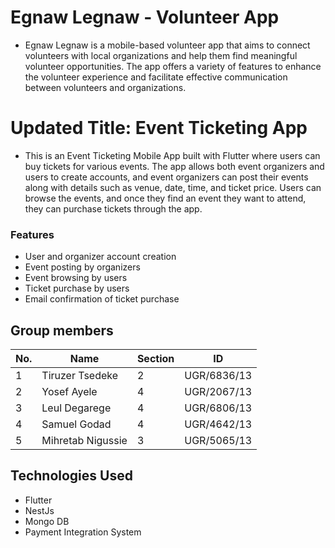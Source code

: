 # Egnaw Legnaw - Volunteer App
- Egnaw Legnaw is a mobile-based volunteer app that aims to connect volunteers with local organizations and help them find meaningful volunteer opportunities. The app offers a variety of features to enhance the volunteer experience and facilitate effective communication between volunteers and organizations.

# Updated Title: Event Ticketing App
- This is an Event Ticketing Mobile App built with Flutter where users can buy tickets for various events. The app allows both event organizers and users to create accounts, and event organizers can post their events along with details such as venue, date, time, and ticket price. Users can browse the events, and once they find an event they want to attend, they can purchase tickets through the app.


### Features
- User and organizer account creation
- Event posting by organizers
- Event browsing by users
- Ticket purchase by users
- Email confirmation of ticket purchase

## Group members

| No. | Name | Section | ID |
| -------- | -------- | -------- | -------- |
| 1 | Tiruzer Tsedeke | 2 | UGR/6836/13 |
| 2 | Yosef Ayele | 4 | UGR/2067/13 |
| 3 | Leul Degarege | 4 | UGR/6806/13 |
| 4 | Samuel Godad | 4 | UGR/4642/13 |
| 5 | Mihretab Nigussie | 3 | UGR/5065/13 |

## Technologies Used
- Flutter
- NestJs
- Mongo DB
- Payment Integration System
